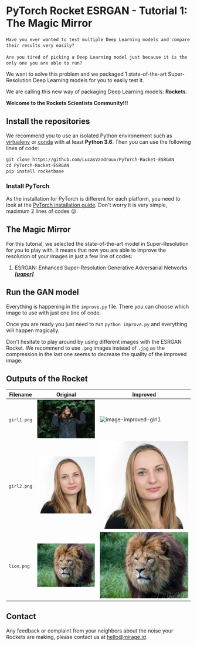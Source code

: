 # PyTorch Rocket ESRGAN - Tutorial 1: The Magic Mirror
    Have you ever wanted to test multiple Deep Learning models and compare their results very easily?

    Are you tired of picking a Deep Learning model just because it is the only one you are able to run?

We want to solve this problem and we packaged 1 state-of-the-art Super-Resolution Deep Learning models for  you to easily test it.

We are calling this new way of packaging Deep Learning models: __Rockets__.

__Welcome to the Rockets Scientists Community!!!__

## Install the repositories
We recommend you to use an isolated Python environement such as [virtualenv](https://virtualenv.pypa.io/en/latest/) or [conda](https://docs.conda.io/en/latest/) with at least __Python 3.6__. Then you can use the following lines of code:
```
git clone https://github.com/LucasVandroux/PyTorch-Rocket-ESRGAN
cd PyTorch-Rocket-ESRGAN
pip install rocketbase
```
### Install PyTorch
As the installation for PyTorch is different for each platform, you need to look at the [PyTorch installation guide](https://pytorch.org/get-started/locally/). Don't worry it is very simple, maximum 2 lines of codes :stuck_out_tongue_closed_eyes:

## The Magic Mirror
For this tutorial, we selected the state-of-the-art model in Super-Resolution for you to play with. It means that now you are able to improve the resolution of your images in just a few line of codes:
1. ESRGAN: Enhanced Super-Resolution Generative Adversarial Networks ___[[paper]](https://arxiv.org/pdf/1809.00219.pdf)___

## Run the GAN model
Everything is happening in the `improve.py` file. There you can choose which image to use with just one line of code.

Once you are ready you just need to run `python improve.py` and everything will happen magically.

Don't hesitate to play around by using different images with the ESRGAN Rocket. We recommend to use `.png` images instead of `.jpg` as the compression in the last one seems to decrease the quality of the improved image.

## Outputs of the Rocket
| Filename | Original | Improved | 
|----------|----------|-----------|
| `girl1.png` | ![image-original-girl1](images/girl1.png) | ![image-improved-girl1](images/improved/girl1.png) |
|`girl2.png`|![image-original-girl2](images/girl2.png)|![image-improved-girl2](images/improved/girl2.png)|
|`lion.png`|![image-original-lion](images/lion.png)|![image-improved-lion](images/improved/lion.png)|

## Contact
Any feedback or complaint from your neighbors about the noise your Rockets are making, please contact us at [hello@mirage.id](mailto:hello@mirage.id). 
